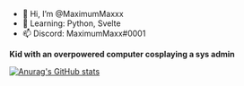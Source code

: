 - 👋 Hi, I’m @MaximumMaxxx
- 🌱 Learning: Python, Svelte
- 📫 Discord: MaximumMaxx#0001

**Kid with an overpowered computer cosplaying a sys admin**

[![Anurag's GitHub stats](https://github-readme-stats.vercel.app/api?username=MaximumMaxxx&theme=gotham&show_icons=true)](https://github.com/anuraghazra/github-readme-stats)

